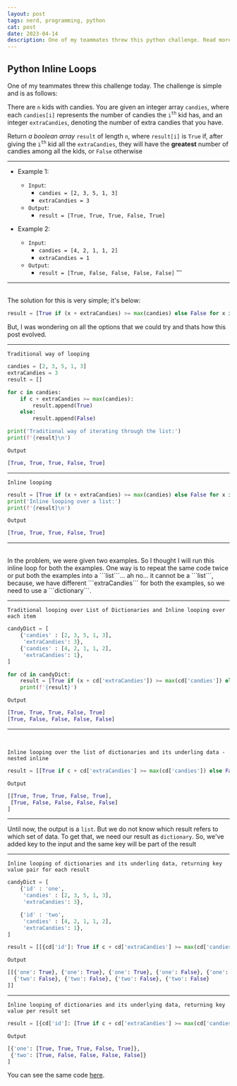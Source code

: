 ```yaml
---
layout: post
tags: nerd, programming, python
cat: post
date: 2023-04-14
description: One of my teammates threw this python challenge. Read more
---
```


## Python Inline Loops
One of my teammates threw this challenge today.
The challenge is simple and is as follows:


There are ```n``` kids with candies. You are given an integer array ```candies```, where each ```candies[i]``` represents the number of candies the ```i```<sup>```th```</sup> kid has, and an integer ```extraCandies```, denoting the number of extra candies that you have.

Return _a boolean array_ ```result``` of length ```n```, where ```result[i]``` is ```True``` if, after giving the ```i```<sup>```th```</sup> kid all the ```extraCandies```, they will have the **greatest** number of candies among all the kids, or ```False``` otherwise

----
- Example 1:
    -   ```Input```:
        -   ```candies = [2, 3, 5, 1, 3]```
        -   ```extraCandies = 3```
    -   ```Output```:
        -   ```result = [True, True, True, False, True]```

- Example 2:
    -   ```Input```:
        -   ```candies = [4, 2, 1, 1, 2]```
        -   ```extraCandies = 1```
    -   ```Output```:
        -   ```result = [True, False, False, False, False]```
'''

----

<br>
The solution for this is very simple; it's below:

```python
result = [True if (x + extraCandies) >= max(candies) else False for x in candies]
```

But, I was wondering on all the options that we could try and thats how this post evolved.

----
```Traditional way of looping```

```python
candies = [2, 3, 5, 1, 3]
extraCandies = 3
result = []

for c in candies:
    if c + extraCandies >= max(candies):
        result.append(True)
    else:
        result.append(False)

print('Traditional way of iterating through the list:')
print(f'{result}\n')
```
```Output```
```python
[True, True, True, False, True]
```
----
```Inline looping```
```python
result = [True if (x + extraCandies) >= max(candies) else False for x in candies]
print('Inline looping over a list:')
print(f'{result}\n')
```

```Output```
```python
[True, True, True, False, True]
```
----

<br>
In the problem, we were given two examples. So I thought I will run this inline loop for both the examples.
One way is to repeat the same code twice or put both the examples into a ```list```... ah no... it cannot be a ```list```,
because, we have different ```extraCandies``` for both the examples, so we need to use a ```dictionary```.

<br>

----
```Traditional looping over List of Dictionaries and Inline looping over each item```

```python
candyDict = [
    {'candies' : [2, 3, 5, 1, 3],
     'extraCandies': 3},
    {'candies' : [4, 2, 1, 1, 2],
     'extraCandies': 1},
]

for cd in candyDict:
    result = [True if (x + cd['extraCandies']) >= max(cd['candies']) else False for x in cd['candies']]
    print(f'{result}')
```
```Output```
```python
[True, True, True, False, True]
[True, False, False, False, False]

```
----
<br>

```Inline looping over the list of dictionaries and its underling data - nested inline```

```python
result = [[True if c + cd['extraCandies'] >= max(cd['candies']) else False for c in cd['candies']] for cd in candyDict]
```
```Output```
```python
[[True, True, True, False, True],
 [True, False, False, False, False]
]
```

----
Until now, the output is a ```list```. But we do not know which result refers to which set of data. To get that, we need our result as ```dictionary```. So, we've added key to the input and the same key will be part of the result

----
```Inline looping of dictionaries and its underling data, returning key value pair for each result```
```python
candyDict = [
    {'id' : 'one',
     'candies' : [2, 3, 5, 1, 3],
     'extraCandies': 3},

    {'id' : 'two',
     'candies' : [4, 2, 1, 1, 2],
     'extraCandies': 1},
]

result = [[{cd['id']: True if c + cd['extraCandies'] >= max(cd['candies']) else False} for c in cd['candies']] for cd in candyDict]
```
```Output```
```python
[[{'one': True}, {'one': True}, {'one': True}, {'one': False}, {'one': True}], [{'two': True},
  {'two': False}, {'two': False}, {'two': False}, {'two': False}
]]
```

----

```Inline looping of dictionaries and its underlying data, returning key value per result set```
```python
result = [{cd['id']: [True if c + cd['extraCandies'] >= max(cd['candies']) else False for c in cd['candies']]} for cd in candyDict]
```
```Output```
```python
[{'one': [True, True, True, False, True]},
 {'two': [True, False, False, False, False]}
]
```

You can see the same code [here](https://github.com/kirankumargosu/python/blob/main/inline-loop.py).
